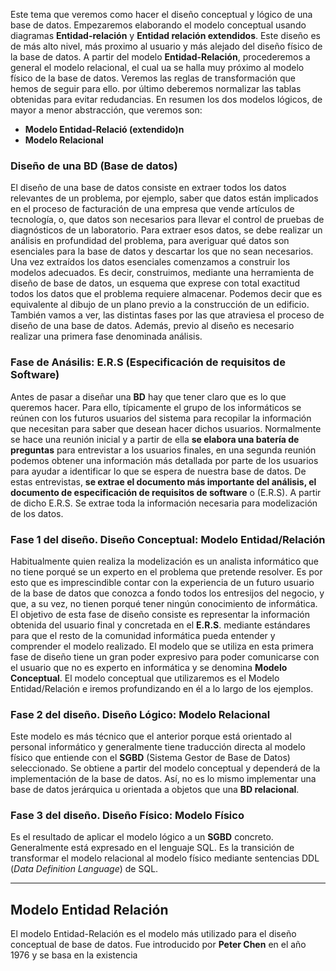 Este tema que veremos como hacer el diseño conceptual y lógico de una base de datos. Empezaremos elaborando el modelo conceptual usando diagramas **Entidad-relación** y **Entidad relación extendidos**. Este diseño es de más alto nivel, más proximo al usuario y más alejado del diseño físico de la base de datos. A partir del modelo **Entidad-Relación**, procederemos a general el modelo relacional, el cual ua se halla muy próximo al modelo físico de la base de datos. Veremos las reglas de transformación que hemos de seguir para ello. por último deberemos normalizar las tablas obtenidas para evitar redudancias. En resumen los dos modelos lógicos, de mayor a menor abstracción, que veremos son:

- **Modelo Entidad-Relació (extendido)n**
- **Modelo Relacional**


### Diseño de una BD (Base de datos)

El diseño de una base de datos consiste en extraer todos los datos relevantes de un problema, por ejemplo, saber que datos están implicados en el proceso de facturación de una empresa que vende artículos de tecnología, o, que datos son necesarios para llevar el control de pruebas de diagnósticos de un laboratorio. Para extraer esos datos, se debe realizar un análisis en profundidad del problema, para averiguar qué datos son esenciales para la base de datos y descartar los que no sean necesarios. Una vez extraídos los datos esenciales comenzamos a construir los modelos adecuados. Es decir, construimos, mediante una herramienta de diseño de base de datos, un esquema que exprese con total exactitud todos los datos que el problema requiere almacenar. Podemos decir que es equivalente al dibujo de un plano previo a la construcción de un edificio. También vamos a ver, las distintas fases por las que atraviesa el proceso de diseño de una base de datos. Además, previo al diseño es necesario realizar una primera fase denominada análisis.


### Fase de Anásilis: E.R.S (Especificación de requisitos de Software)

Antes de pasar a diseñar una **BD** hay que tener claro que es lo que queremos hacer. Para ello, típicamente el grupo de los informáticos se reúnen con los futuros usuarios del sistema para recopilar la información que necesitan para saber que desean hacer dichos usuarios. Normalmente se hace una reunión inicial y a partir de ella **se elabora una batería de preguntas** para entrevistar a los usuarios finales, en una segunda reunión podemos obtener una información más detallada por parte de los usuarios para ayudar a identificar lo que se espera de nuestra base de datos. De estas entrevistas, **se extrae el documento más importante del análisis, el documento de especificación de requisitos de software** o (E.R.S). A partir de dicho E.R.S. Se extrae toda la información necesaria para modelización de los datos.



### Fase 1 del diseño. Diseño Conceptual: Modelo Entidad/Relación

Habitualmente quien realiza la modelización es un analista informático que no tiene porqué se un experto en el problema que pretende resolver. Es por esto que es imprescindible contar con la experiencia de un futuro usuario de la base de datos que conozca a fondo todos los entresijos del negocio, y que, a su vez, no tienen porqué tener ningún conocimiento de informática. El objetivo de esta fase de diseño consiste es representar la información obtenida del usuario final y concretada en el **E.R.S**. mediante estándares para que el resto de la comunidad informática pueda entender y comprender el modelo realizado. El modelo que se utiliza en esta primera fase de diseño tiene un gran poder expresivo para poder comunicarse con el usuario que no es experto en informática y se denomina **Modelo Conceptual**. El modelo conceptual que utilizaremos es el Modelo Entidad/Relación e iremos profundizando en él a lo largo de los ejemplos.


### Fase 2 del diseño. Diseño Lógico: Modelo Relacional


Este modelo es más técnico que el anterior porque está orientado al personal informático y generalmente tiene traducción directa al modelo físico que entiende con el **SGBD** (Sistema Gestor de Base de Datos) seleccionado. Se obtiene a partir del modelo conceptual y dependerá de la implementación de la base de datos. Así, no es lo mismo implementar una base de datos jerárquica u orientada a objetos que una **BD relacional**.


### Fase 3 del diseño. Diseño Físico: Modelo Físico


Es el resultado de aplicar el modelo lógico a un **SGBD** concreto. Generalmente está expresado en el lenguaje SQL. Es la transición de transformar el modelo relacional al modelo físico mediante sentencias DDL (*Data Definition Language*) de SQL.

---

## Modelo Entidad Relación

El modelo Entidad-Relación es el modelo más utilizado para el diseño conceptual de base de datos. Fue introducido por **Peter Chen** en el año 1976 y se basa en la existencia
